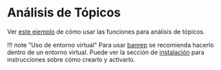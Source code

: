 # Análisis de Tópicos

Ver [este ejemplo][ejemplo_topicos] de cómo usar las funciones para análisis de tópicos.

[ejemplo_topicos]: https://github.com/munozbravo/banrep/blob/master/banrep/notebooks/ej_topicos.ipynb

!!! note "Uso de entorno virtual"
    Para usar [banrep][pypi_banrep] se recomienda hacerlo dentro de un entorno virtual. Puede ver la sección de [instalación][install] para instrucciones sobre cómo crearlo y activarlo.

[pypi_banrep]: https://pypi.org/project/banrep/
[install]: instalacion.md
